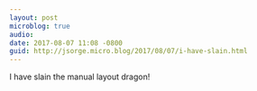 ```yaml
---
layout: post
microblog: true
audio: 
date: 2017-08-07 11:08 -0800
guid: http://jsorge.micro.blog/2017/08/07/i-have-slain.html
---
```

I have slain the manual layout dragon!
